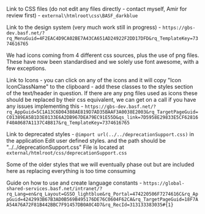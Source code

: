 Link to CSS files (do not edit any files directly - contact myself, Amir for review first) - `external\htmlroot\css\BASF_darkblue`

Link to the design system (very much work still in progress) - `https://gbs-dev.basf.net/?rq_MenuGuid=4F2EAC4D9CA02BE7A43CA651AD24922F2DD17DFD&rq_TemplateKey=7374616765`

We had icons coming from 4 different css sources, plus the use of png files. These have now been standardised and we solely use font awesome, with a few exceptions. 

Link to Icons - you can click on any of the icons and it will copy "Icon IconClassName" to the clipboard - add these classes to the styles section of the text/header in question. If there are any png files used as icons these should be replaced by their css equivalent, we can get on a call if you have any issues implementing this - `https://gbs-dev.basf.net/?rq_AppGuid=5C1A13C6D04388AE819D7AD35BAAF3A0038E2003&rq_TargetPageGuid=C01389EA5B1D3E0133E6A2DB967DEA79EC91E55D&qs_link=7D5958E29833E5CF62816F40A0687A1137C4B817&rq_TemplateKey=7374616765`

Link to deprecated styles - `@import url(../../deprecationSupport.css)` in the application Edit user defined styles. and the path should be "../../deprecationSupport.css"
File is located at `external/htmlroot/css/deprecationSupport.css`

Some of the older styles that we will eventually phase out but are included here as replacing everything is too time consuming 

Guide on how to use and create language constants - `https://global-shared-services.basf.net/intranet/?rq_Lang=en&rq_Layout=GSSO_lightblue&rq_Portal=474220506F7274616C&rq_AppGuid=4242993B67B3AD0B569B495176DE76C0604F62CA&rq_TargetPageGuid=18F7AA54A76A72F81B442BBC7F91457DB0A0C4D7&rq_RecId=313133383035#{1}`
